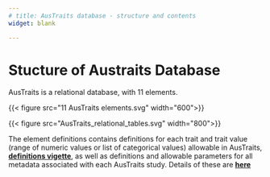 ```yaml
---
# title: AusTraits database - structure and contents
widget: blank

---
```


# Stucture of Austraits Database

AusTraits is a relational database, with 11 elements.

{{< figure src="11 AusTraits elements.svg" width="600">}}

{{< figure src="AusTraits_relational_tables.svg" width="800">}}

The element definitions contains definitions for each trait and trait value (range of numeric values or list of categorical values) allowable in AusTraits, <ins>**[definitions vigette](http://traitecoevo.github.io/austraits.build/articles/Trait_definitions.html)**</ins>, as well as definitions and allowable parameters for all metadata associated with each AusTraits study. Details of these are <ins>**[here](http://traitecoevo.github.io/austraits.build/articles/austraits_database_structure.html)**</ins>

